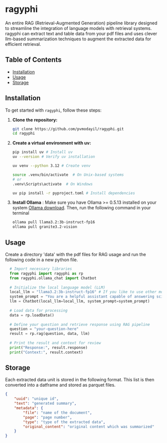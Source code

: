 # ragyphi
An entire RAG (Retrieval-Augmented Generation) pipeline library designed to streamline the integration of language models with retrieval systems.
ragyphi can extract text and table data from your pdf files and uses clever llm-based summarization techniques to augment the extracted data for efficient retrieval. 

## Table of Contents
- [Installation](#installation)
- [Usage](#usage)
- [Storage](#storage)

## Installation

To get started with `ragyphi`, follow these steps:

1. **Clone the repository:**
   ```bash
   git clone https://github.com/pvmodayil/ragyphi.git
   cd ragyphi
   ```
2. **Create a virtual environment with uv:**
   ```bash
   pip install uv # Install uv
   uv --version # Verify uv installation

   uv venv --python 3.12 # Create venv

   source .venv/bin/activate  # On Unix-based systems
   # or
   .venv\Scripts\activate  # On Windows

   uv pip install -r pyproject.toml # Install dependencies
   ```
3. **Install Ollama**
   : Make sure you have Ollama >= 0.5.13 installed on your system [Ollama download](https://ollama.com/download). Then, run the following command in your terminal
   ```bash
   ollama pull llama3.2:3b-instruct-fp16
   ollama pull granite3.2-vision
   ```
## Usage
Create a directory 'data' with the pdf files for RAG usage and run the following code in a new python file.
```python
  # Import necessary libraries
  from ragyphi import ragyphi as rp
  from ragyphi.ollama_chat import Chatbot
  
  # Initialize the local language model (LLM)
  local_llm = "llama3.2:3b-instruct-fp16" # If you like to use other models pull them with ollama pull first
  system_prompt = "You are a helpful assistant capable of answering scientific questions."
  llm = Chatbot(local_llm=local_llm, system_prompt=system_prompt)
  
  # Load data for processing
  data = rp.loadData()
  
  # Define your question and retrieve response using RAG pipeline
  question = "your-question-here"
  result = rp.rag(question, data, llm)
  
  # Print the result and context for review
  print("Response:", result.response)
  print("Context:", result.context)
```
## Storage
Each extracted data unit is stored in the following format. This list is then converted into a datframe and stored as parquet files.
```json
{
    "uuid": "unique id",
    "text": "generated summary",
    "metadata": {
        "file": "name of the document",
        "page": "page number", 
        "type": "type of the extracted data",
        "original_content": "original content which was summarized"
    }
}
